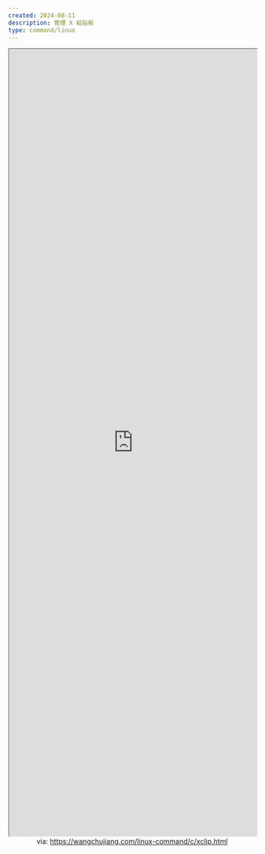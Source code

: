 ```yaml
---
created: 2024-08-11
description: 管理 X 粘贴板
type: command/linux
---
```


<iframe src='https://wangchujiang.com/linux-command/c/xclip.html' style='height:40vh;width:100%' class='iframe-radius' allow='fullscreen'></iframe>
<center>via: <a href='https://wangchujiang.com/linux-command/c/xclip.html' target='_blank' class='external-link'>https://wangchujiang.com/linux-command/c/xclip.html</a></center>